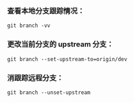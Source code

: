 ### 查看本地分支跟踪情况：
`git branch -vv`
### 更改当前分支的 upstream 分支：
`git branch --set-upstream-to=origin/dev`
### 消跟踪远程分支：
`git branch --unset-upstream`

